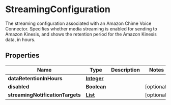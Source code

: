 

# StreamingConfiguration

The streaming configuration associated with an Amazon Chime Voice Connector. Specifies whether media streaming is enabled for sending to Amazon Kinesis, and shows the retention period for the Amazon Kinesis data, in hours.

## Properties

| Name | Type | Description | Notes |
|------------ | ------------- | ------------- | -------------|
|**dataRetentionInHours** | [**Integer**](Integer.md) |  |  |
|**disabled** | [**Boolean**](Boolean.md) |  |  [optional] |
|**streamingNotificationTargets** | [**List**](List.md) |  |  [optional] |



